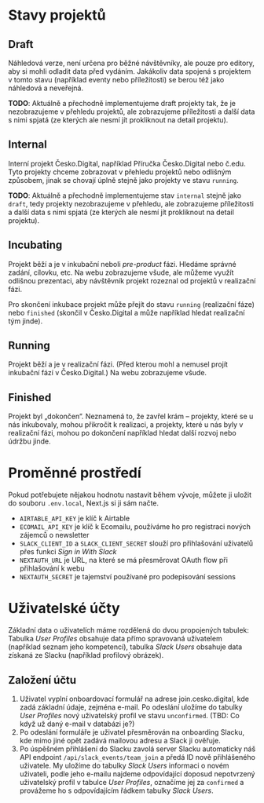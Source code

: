 # Stavy projektů

## Draft

Náhledová verze, není určena pro běžné návštěvníky, ale pouze pro editory, aby si mohli odladit data před vydáním. Jakákoliv data spojená s projektem v tomto stavu (například eventy nebo příležitosti) se berou též jako náhledová a neveřejná.

**TODO**: Aktuálně a přechodně implementujeme draft projekty tak, že je nezobrazujeme v přehledu projektů, ale zobrazujeme příležitosti a další data s nimi spjatá (ze kterých ale nesmí jít prokliknout na detail projektu).

## Internal

Interní projekt Česko.Digital, například Příručka Česko.Digital nebo č.edu. Tyto projekty chceme zobrazovat v přehledu projektů nebo odlišným způsobem, jinak se chovají úplně stejně jako projekty ve stavu `running`.

**TODO**: Aktuálně a přechodně implementujeme stav `internal` stejně jako `draft`, tedy projekty nezobrazujeme v přehledu, ale zobrazujeme příležitosti a další data s nimi spjatá (ze kterých ale nesmí jít prokliknout na detail projektu).

## Incubating

Projekt běží a je v inkubační neboli *pre-product* fázi. Hledáme správné zadání, cílovku, etc. Na webu zobrazujeme všude, ale můžeme využít odlišnou prezentaci, aby návštěvník projekt rozeznal od projektů v realizační fázi.

Pro skončení inkubace projekt může přejít do stavu `running` (realizační fáze) nebo `finished` (skončil v Česko.Digital a může například hledat realizační tým jinde).

## Running

Projekt běží a je v realizační fázi. (Před kterou mohl a nemusel projít inkubační fází v Česko.Digital.) Na webu zobrazujeme všude.

## Finished

Projekt byl „dokončen“. Neznamená to, že zavřel krám – projekty, které se u nás inkubovaly, mohou přikročit k realizaci, a projekty, které u nás byly v realizační fázi, mohou po dokončení například hledat další rozvoj nebo údržbu jinde.

# Proměnné prostředí

Pokud potřebujete nějakou hodnotu nastavit během vývoje, můžete ji uložit do souboru `.env.local`, Next.js si ji sám načte.

* `AIRTABLE_API_KEY` je klíč k Airtable
* `ECOMAIL_API_KEY` je klíč k Ecomailu, používáme ho pro registraci nových zájemců o newsletter
* `SLACK_CLIENT_ID` a `SLACK_CLIENT_SECRET` slouží pro přihlašování uživatelů přes funkci _Sign in With Slack_
* `NEXTAUTH_URL` je URL, na které se má přesměrovat OAuth flow při přihlašování k webu
* `NEXTAUTH_SECRET` je tajemství používané pro podepisování sessions

# Uživatelské účty

Základní data o uživatelích máme rozdělená do dvou propojených tabulek: Tabulka _User Profiles_ obsahuje data přímo spravovaná uživatelem (například seznam jeho kompetencí), tabulka _Slack Users_ obsahuje data získaná ze Slacku (například profilový obrázek).

## Založení účtu

1. Uživatel vyplní onboardovací formulář na adrese join.cesko.digital, kde zadá základní údaje, zejména e-mail. Po odeslání uložíme do tabulky _User Profiles_ nový uživatelský profil ve stavu `unconfirmed`. (TBD: Co když už daný e-mail v databázi je?)
2. Po odeslání formuláře je uživatel přesměrován na onboarding Slacku, kde mimo jiné opět zadává mailovou adresu a Slack ji ověřuje.
3. Po úspěšném přihlášení do Slacku zavolá server Slacku automaticky náš API endpoint `/api/slack_events/team_join` a předá ID nově přihlášeného uživatele. My uložíme do tabulky _Slack Users_ informaci o novém uživateli, podle jeho e-mailu najdeme odpovídající doposud nepotvrzený uživatelský profil v tabulce _User Profiles_, označíme jej za `confirmed` a provážeme ho s odpovídajícím řádkem tabulky _Slack Users_.
